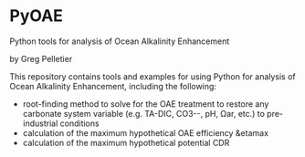 # PyOAE
Python tools for analysis of Ocean Alkalinity Enhancement

by Greg Pelletier

This repository contains tools and examples for using Python for analysis of Ocean Alkalinity Enhancement, including the following:

- root-finding method to solve for the OAE treatment to restore any carbonate system variable (e.g. TA-DIC, CO3--, pH, Ωar, etc.) to pre-industrial conditions
- calculation of the maximum hypothetical OAE efficiency &etamax
- calculation of the maximum hypothetical potential CDR

